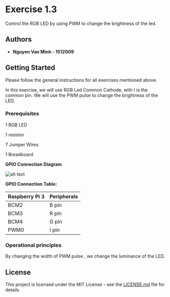 
# Exercise 1.3

Control the RGB LED by using PWM to change the brightness of the led. 

## Authors

* **Nguyen Van Minh - 1512009**

## Getting Started

Please follow the general instructions for all exercises mentioned above.

In this exercise, we will use RGB Led Common Cathode, with I is the common pin. We will use the PWM pulse to change the brightness of the LED.

### Prerequisites

1 RGB LED

1 resistor

7 Jumper Wires

1 Breadboard

**GPIO Connection Diagram**

![alt text](PWM.png)

**GPIO Connection Table:**

|Raspberry Pi 3|Peripherals|
|:--|:--|
|BCM2|B pin| 
BCM3|R pin
BCM4|G pin
PWM0|I pin 

### Operational principles

By changing the width of PWM pulse , we change the luminance of the LED.

## License

This project is licensed under the MIT License - see the [LICENSE.md](LICENSE.md) file for details

